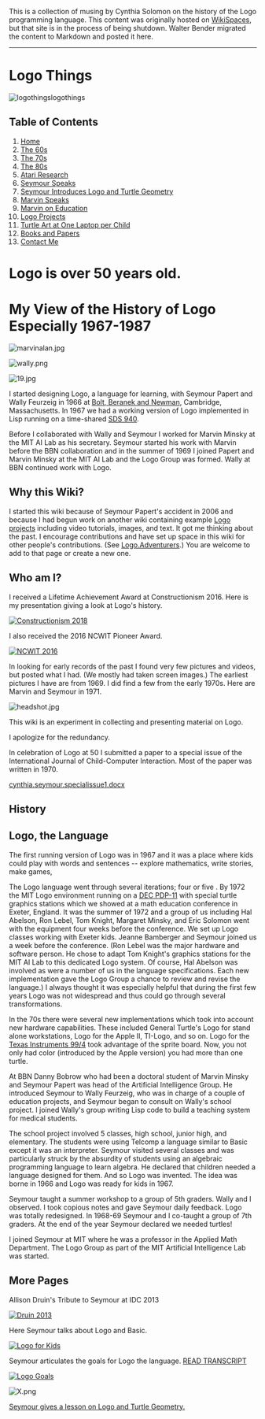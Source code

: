 This is a collection of musing by Cynthia Solomon on the history of
the Logo programming language. This content was originally hosted on
[WikiSpaces](https://logothings.wikispaces.com/), but that site is in
the process of being shutdown. Walter Bender migrated the content to
Markdown and posted it here.

----

# Logo Things

![logothings](./images/logo-shadow-40.png)logothings

## <a name="TOC"></a> Table of Contents

1. [Home](#HOME)
2. [The 60s](The60s.md)
3. [The 70s](The70s.md)
4. [The 80s](The80s.md)
5. [Atari Research](AtariResearch.md)
6. [Seymour Speaks](SeymourSpeaks.md)
7. [Seymour Introduces Logo and Turtle Geometry](SeymourIntroduces.md)
8. [Marvin Speaks](MarvinSpeaks.md)
9. [Marvin on Education](MarvinEducation.md)
10. [Logo Projects](LogoProjects.md)
11. [Turtle Art at One Laptop per Child](TurtleOLPC.md)
12. [Books and Papers](Books.md)
13. [Contact Me](Contact.md)

<a name="HOME"></a>

# <a name="Logo is over 50 years old."></a>Logo is over 50 years old.

# <a name="My View of the History of Logo Especially 1967-1987"></a>My View of the History of Logo Especially 1967-1987

![marvinalan.jpg](./images/marvinalan.jpg "Marvin Minsky and Alan Kay")

![wally.png](./images/wally.png "Wally Feurzeig")

![19.jpg](./images/19.jpg "19")  

I started designing Logo, a language for learning, with Seymour Papert
and Wally Feurzeig in 1966 at [Bolt, Beranek and
Newman](https://en.wikipedia.org/wiki/BBN_Technologies), Cambridge,
Massachusetts. In 1967 we had a working version of Logo implemented in
Lisp running on a time-shared
[SDS 940](https://en.wikipedia.org/wiki/SDS_940).

Before I collaborated with Wally and Seymour I worked for Marvin
Minsky at the MIT AI Lab as his secretary. Seymour started his work
with Marvin before the BBN collaboration and in the summer of 1969 I
joined Papert and Marvin Minsky at the MIT AI Lab and the Logo Group
was formed. Wally at BBN continued work with Logo.

## Why this Wiki?

I started this wiki because of Seymour Papert's accident in 2006 and
because I had begun work on another wiki containing example [Logo
projects](http://logoprojects.wikispaces.com/home) including video
tutorials, images, and text. It got me thinking about the past. I
encourage contributions and have set up space in this wiki for other
people's contributions. (See
[Logo.Adventurers](http:wikispaces.com/Logo.Adventurers).)
You are welcome to add to that page or create a new one.

## Who am I?

I received a Lifetime Achievement Award at Constructionism 2016. Here
is my presentation giving a look at Logo's history.

[![Constructionism 2018](./images/video1.png)](https://youtu.be/z0A1Nx7EDis)

I also received the 2016 NCWIT Pioneer Award.

[![NCWIT 2016](./images/video2.png)](https://youtu.be/fEUOLbS3SXg)

In looking for early records of the past I found very few pictures and
videos, but posted what I had. (We mostly had taken screen images.)
The earliest pictures I have are from 1969\. I did find a few from the
early 1970s. Here are Marvin and Seymour in 1971.

![headshot.jpg](./images/headshot.jpg "Head shot of Seymour and Marvin")</td>

This wiki is an experiment in collecting and presenting material on Logo.

I apologize for the redundancy.

In celebration of Logo at 50 I submitted a paper to a special issue of
the International Journal of Child-Computer Interaction. Most of the
paper was written in 1970.

[cynthia.seymour.specialissue1.docx](./documents/cynthia.seymour.specialissue1.docx)

## History

## Logo, the Language

The first running version of Logo was in 1967 and it was a place where
kids could play with words and sentences -- explore mathematics, write
stories, make games,

The Logo language went through several iterations; four or five . By
1972 the MIT Logo environment running on a [DEC
PDP-11](https://en.wikipedia.org/wiki/PDP-11) with special
turtle graphics stations which we showed at a math education
conference in Exeter, England. It was the summer of 1972 and a group
of us including Hal Abelson, Ron Lebel, Tom Knight, Margaret Minsky,
and Eric Solomon went with the equipment four weeks before the
conference. We set up Logo classes working with Exeter kids. Jeanne
Bamberger and Seymour joined us a week before the conference. (Ron
Lebel was the major hardware and software person. He chose to adapt
Tom Knight's graphics stations for the MIT AI Lab to this dedicated
Logo system. Of course, Hal Abelson was involved as were a number of
us in the language specifications. Each new implementation gave the
Logo Group a chance to review and revise the language.) I always
thought it was especially helpful that during the first few years Logo
was not widespread and thus could go through several transformations.

In the 70s there were several new implementations which took into
account new hardware capabilities. These included General Turtle's
Logo for stand alone workstations, Logo for the Apple II, TI-Logo, and
so on. Logo for the [Texas Instruments
99/4](https://en.wikipedia.org/wiki/Texas_Instruments_TI-99/4A) took
advantage of the sprite board. Now, you not only had color (introduced
by the Apple version) you had more than one turtle.

At BBN Danny Bobrow who had been a doctoral student of Marvin Minsky
and Seymour Papert was head of the Artificial Intelligence Group. He
introduced Seymour to Wally Feurzeig, who was in charge of a couple of
education projects, and Seymour began to consult on Wally's school
project. I joined Wally's group writing Lisp code to build a teaching
system for medical students.

The school project involved 5 classes, high school, junior high, and
elementary. The students were using Telcomp a language similar to
Basic except it was an interpreter. Seymour visited several classes
and was particularly struck by the absurdity of students using an
algebraic programming language to learn algebra. He declared that
children needed a language designed for them. And so Logo was
invented.  The idea was borne in 1966 and Logo was ready for kids in
1967.

Seymour taught a summer workshop to a group of 5th graders. Wally and
I observed. I took copious notes and gave Seymour daily feedback. Logo
was totally redesigned.  In 1968-69 Seymour and I co-taught a group of
7th graders. At the end of the year Seymour declared we needed turtles!

I joined Seymour at MIT where he was a professor in the Applied Math
Department. The Logo Group as part of the MIT Artificial Intelligence
Lab was started.

## More Pages

Allison Druin's Tribute to Seymour at IDC 2013

[![Druin 2013](./images/video3.png)](https://youtu.be/SzBdL0mufSQ)

Here Seymour talks about Logo and Basic.

[![Logo for Kids](./images/video4.png)](https://youtu.be/fh4H3pdP3mI)

Seymour articulates the goals for Logo the language. [READ TRANSCRIPT](Video-Transcripts.md#Logo-Goals)

[![Logo Goals](./images/video5.png)](https://youtu.be/c2S1fMxzyRA)

![X.png](./images/X.png "X.png")

[Seymour gives a lesson on Logo and Turtle Geometry.](https://logothings.wikispaces.com/An%20Introduction%20to%20Logo%20and%20Turtle%20Geometry)
